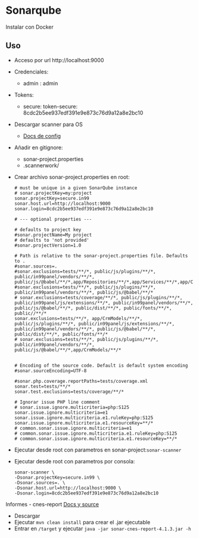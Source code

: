 # Sonarqube

Instalar con Docker

## Uso

- Acceso por url http://localhost:9000
- Credenciales:
  - admin : admin
- Tokens:
  - secure: token-secure: 8cdc2b5ee937edf391e9e873c76d9a12a8e2bc10

- Descargar scanner para OS
  - [Docs de config](https://docs.sonarqube.org/latest/analyzing-source-code/scanners/sonarscanner/)
  
- Añadir en gitignore:
  - sonar-project.properties
  - .scannerwork/
  
- Crear archivo sonar-project.properties en root:
    ```
    # must be unique in a given SonarQube instance
    # sonar.projectKey=my:project
    sonar.projectKey=secure.in99
    sonar.host.url=http://localhost:9000   
    sonar.login=8cdc2b5ee937edf391e9e873c76d9a12a8e2bc10

    # --- optional properties ---

    # defaults to project key
    #sonar.projectName=My project
    # defaults to 'not provided'
    #sonar.projectVersion=1.0
 
    # Path is relative to the sonar-project.properties file. Defaults to .
    #sonar.sources=.
    #sonar.exclusions=tests/**/*, public/js/plugins/**/*, public/in99panel/vendors/**/*, public/js/@babel/**/*,app/Repositories/**/*,app/Services/**/*,app/CrmModels/**/*
    #sonar.exclusions=tests/**/*, public/js/plugins/**/*, public/in99panel/vendors/**/*, public/js/@babel/**/*
    # sonar.exclusions=tests/coverage/**/*, public/js/plugins/**/*, public/in99panel/js/extensions/**/*, public/in99panel/vendors/**/*, public/js/@babel/**/*, public/dist/**/*, public/fonts/**/*, public//**/*
    sonar.exclusions=tests/**/*, app/CrmModels/**/*, public/js/plugins/**/*, public/in99panel/js/extensions/**/*, public/in99panel/vendors/**/*, public/js/@babel/**/*, public/dist/**/*, public/fonts/**/*
    # sonar.exclusions=tests/**/*, public/js/plugins/**/*, public/in99panel/vendors/**/*, public/js/@babel/**/*,app/CrmModels/**/*

    
    # Encoding of the source code. Default is default system encoding
    #sonar.sourceEncoding=UTF-8

    #sonar.php.coverage.reportPaths=tests/coverage.xml
    sonar.test=tests/**/*
    sonar.test.exclusions=tests/coverage/**/*

    # Ignorar issue PHP line comment
    # sonar.issue.ignore.multicriteria=php:S125
    sonar.issue.ignore.multicriteria=e1
    sonar.issue.ignore.multicriteria.e1.ruleKey=php:S125
    sonar.issue.ignore.multicriteria.e1.resourceKey=**/*
    # common.sonar.issue.ignore.multicriteria=e1
    # common.sonar.issue.ignore.multicriteria.e1.ruleKey=php:S125
    # common.sonar.issue.ignore.multicriteria.e1.resourceKey=**/*
    ```

- Ejecutar desde root con parametros en sonar-project:`sonar-scanner`


- Ejecutar desde root con parametros por consola:
    ```
    sonar-scanner \
    -Dsonar.projectKey=secure.in99 \
    -Dsonar.sources=. \
    -Dsonar.host.url=http://localhost:9000 \
    -Dsonar.login=8cdc2b5ee937edf391e9e873c76d9a12a8e2bc10
    ```

Informes - cnes-report
[Docs y source](https://github.com/cnescatlab/sonar-cnes-reporthttps://github.com/cnescatlab/sonar-cnes-report)

- Descargar
- Ejecutar `mvn clean install` para crear el .jar ejecutable
- Entrar en `/target` y ejecutar `java -jar sonar-cnes-report-4.1.3.jar -h`